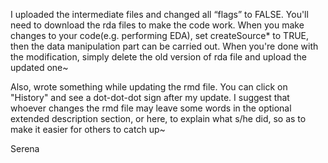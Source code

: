 I uploaded the intermediate files and changed all “flags” to FALSE. You'll need to download the rda files to make the code work.
When you make changes to your code(e.g. performing EDA), set createSource* to TRUE, then the data manipulation part can be carried out. When you're done with the modification, simply delete the old version of rda file and upload the updated one~

Also, wrote something while updating the rmd file. You can click on "History" and see a dot-dot-dot sign after my update.
I suggest that whoever changes the rmd file may leave some words in the optional extended description section, or here, to explain what s/he did, so as to make it easier for others to catch up~

Serena
